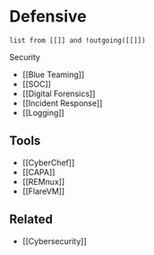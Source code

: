 
# Defensive 

```dataview
list from [[]] and !outgoing([[]])
```

Security
- [[Blue Teaming]]
- [[SOC]]
- [[Digital Forensics]]
- [[Incident Response]]
- [[Logging]]
## Tools
- [[CyberChef]]
- [[CAPA]]
- [[REMnux]]
- [[FlareVM]]
## Related
- [[Cybersecurity]]
